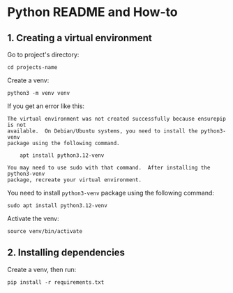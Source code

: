 # Python README and How-to

## 1. Creating a virtual environment

Go to project's directory:

```
cd projects-name
```
Create a venv:

```
python3 -m venv venv
```

If you get an error like this:

```
The virtual environment was not created successfully because ensurepip is not
available.  On Debian/Ubuntu systems, you need to install the python3-venv
package using the following command.

    apt install python3.12-venv

You may need to use sudo with that command.  After installing the python3-venv
package, recreate your virtual environment.
```

You need to install `python3-venv` package using the following command:

```
sudo apt install python3.12-venv
```

Activate the venv:

```
source venv/bin/activate
```

## 2. Installing dependencies

Create a venv, then run:

```
pip install -r requirements.txt
```